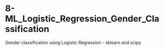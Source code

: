 # 8-ML_Logistic_Regression_Gender_Classification
Gender classification using Logistic Regression - sklearn and scipy
